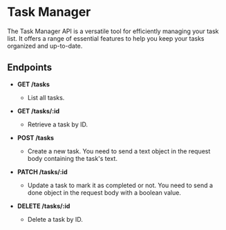 # Task Manager

The Task Manager API is a versatile tool for efficiently managing your task list. It offers a range of essential features to help you keep your tasks organized and up-to-date.

## Endpoints

- **GET /tasks**
  - List all tasks.

- **GET /tasks/:id**
  - Retrieve a task by ID.

- **POST /tasks**
  - Create a new task. You need to send a text object in the request body containing the task's text.

- **PATCH /tasks/:id**
  - Update a task to mark it as completed or not. You need to send a done object in the request body with a boolean value.

- **DELETE /tasks/:id**
  - Delete a task by ID.
